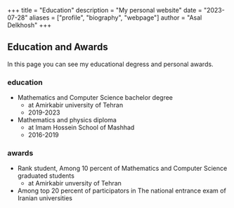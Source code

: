 +++
title = "Education"
description = "My personal website"
date = "2023-07-28"
aliases = ["profile", "biography", "webpage"]
author = "Asal Delkhosh"
+++

## Education and Awards

In this page you can see my educational degress and personal awards.

### education

- Mathematics and Computer Science bachelor degree
  - at Amirkabir university of Tehran
  - 2019-2023
- Mathematics and physics diploma
  - at Imam Hossein School of Mashhad
  - 2016-2019

### awards

- Rank student, Among 10 percent of Mathematics and Computer Science graduated students
  - at Amirkabir unversity of Tehran
- Among top 20 percent of participators in The national entrance exam of Iranian universities
